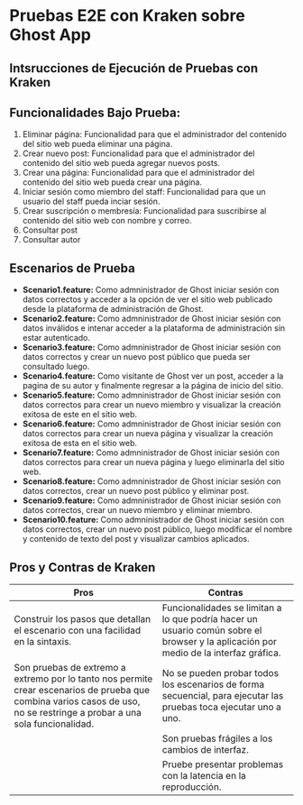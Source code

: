 # Pruebas E2E con Kraken sobre Ghost App

## Intsrucciones de Ejecución de Pruebas con Kraken



## Funcionalidades Bajo Prueba:

1.    Eliminar página: Funcionalidad para que el administrador del contenido del sitio web pueda eliminar una página.
2.    Crear nuevo post: Funcionalidad para que el administrador del contenido del sitio web pueda agregar nuevos posts.
3.    Crear una página: Funcionalidad para que el administrador del contenido del sitio web pueda crear una página.
4.    Iniciar sesión como miembro del staff: Funcionalidad para que un usuario del staff pueda inciar sesión.
5.    Crear suscripción o membresía: Funcionalidad para suscribirse al contenido del sitio web con nombre y correo. 
6.    Consultar post
7.    Consultar autor

## Escenarios de Prueba

* **Scenario1.feature:** Como admninistrador de Ghost iniciar sesión con datos correctos y acceder a la opción de ver el sitio web publicado desde la plataforma de administración de Ghost.
* **Scenario2.feature:** Como admninistrador de Ghost iniciar sesión con datos inválidos e intenar acceder a la plataforma de administración sin estar autenticado.
* **Scenario3.feature:** Como admninistrador de Ghost iniciar sesión con datos correctos y crear un nuevo post público que pueda ser consultado luego.
* **Scenario4.feature:** Como visitante de Ghost ver un post, acceder a la pagina de su autor y finalmente regresar a la página de inicio del sitio.
* **Scenario5.feature:** Como admninistrador de Ghost iniciar sesión con datos correctos para crear un nuevo miembro y visualizar la creación exitosa de este en el sitio web.
* **Scenario6.feature:** Como admninistrador de Ghost iniciar sesión con datos correctos para crear un nueva página y visualizar la creación exitosa de esta en el sitio web.
* **Scenario7.feature:** Como admninistrador de Ghost iniciar sesión con datos correctos para crear un nueva página y luego eliminarla del sitio web.
* **Scenario8.feature:** Como admninistrador de Ghost iniciar sesión con datos correctos, crear un nuevo post público y eliminar post.
* **Scenario9.feature:** Como admninistrador de Ghost iniciar sesión con datos correctos, crear un nuevo miembro y eliminar miembro.
* **Scenario10.feature:** Como admninistrador de Ghost iniciar sesión con datos correctos, crear un nuevo post público, luego modificar el nombre y contenido de texto del post y visualizar cambios aplicados.

## Pros y Contras de Kraken
| **Pros**                                                                                                                                                                     | **Contras**                                                                                                                              |
|------------------------------------------------------------------------------------------------------------------------------------------------------------------------------|------------------------------------------------------------------------------------------------------------------------------------------|
| Construir los pasos que detallan el escenario con una facilidad   en la sintaxis.                                                                                            | Funcionalidades   se limitan a lo que podría hacer un usuario común sobre el browser y la   aplicación por medio de la interfaz gráfica. |
| Son pruebas de extremo a extremo por lo tanto nos permite crear   escenarios de prueba que combina varios casos de uso, no se restringe a   probar a una sola funcionalidad. | No   se pueden probar todos los escenarios de forma secuencial, para ejecutar las   pruebas toca ejecutar uno a uno.                     |
|                                                                                                                                                                              | Son   pruebas frágiles a los cambios de interfaz.                                                                                        |
|                                                                                                                                                                              | Pruebe   presentar problemas con la latencia en la reproducción.                                                                         |
